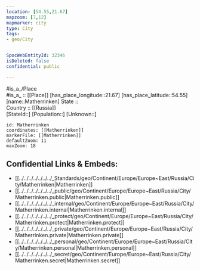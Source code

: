 ```yaml
---
location: [54.55,21.67] 
mapzoom: [7,12] 
mapmarker: city 
type: City
tags:
- geo/City


SpocWebEntityId: 32346
isDeleted: false
confidential: public

---
```

#is_a_/Place  
#is_a_ :: [[Place]] 
[has_place_longitude::21.67] 
[has_place_latitude::54.55] 
[name::Matherrinken] 
State ::  
Country :: [[Russia]]  
[StateId::] 
[Population::] 
[Unknown::] 


```leaflet
id: Matherrinken
coordinates: [[Matherrinken]] 
markerFile: [[Matherrinken]] 
defaultZoom: 11 
maxZoom: 18
```


## Confidential Links & Embeds: 
- [[../../../../../../../_Standards/geo/Continent/Europe/Europe~East/Russia/City/Matherrinken|Matherrinken]] 
- [[../../../../../../../_public/geo/Continent/Europe/Europe~East/Russia/City/Matherrinken.public|Matherrinken.public]] 
- [[../../../../../../../_internal/geo/Continent/Europe/Europe~East/Russia/City/Matherrinken.internal|Matherrinken.internal]] 
- [[../../../../../../../_protect/geo/Continent/Europe/Europe~East/Russia/City/Matherrinken.protect|Matherrinken.protect]] 
- [[../../../../../../../_private/geo/Continent/Europe/Europe~East/Russia/City/Matherrinken.private|Matherrinken.private]] 
- [[../../../../../../../_personal/geo/Continent/Europe/Europe~East/Russia/City/Matherrinken.personal|Matherrinken.personal]] 
- [[../../../../../../../_secret/geo/Continent/Europe/Europe~East/Russia/City/Matherrinken.secret|Matherrinken.secret]] 
